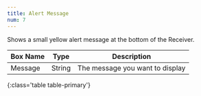 ```yaml
---
title: Alert Message
num: 7
---
```


Shows a small yellow alert message at the bottom of the Receiver.


| Box Name | Type | Description | 
|-------|--------|--------
|Message|	String|	The message you want to display
{:class='table table-primary'}










